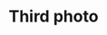 ---
title: "Third photo"
image: "./3.jpg"
takenAt: '2018-10-05T14:48:00.000Z'
country: 'France'
place: 'Rennes'
publish: true
---